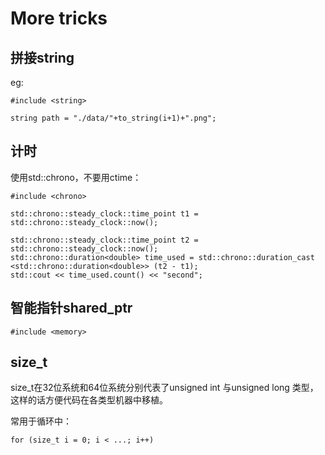# More tricks

## 拼接string

eg:
```
#include <string>

string path = "./data/"+to_string(i+1)+".png";
```

## 计时
使用std::chrono，不要用ctime：
```
#include <chrono>

std::chrono::steady_clock::time_point t1 = std::chrono::steady_clock::now();

std::chrono::steady_clock::time_point t2 = std::chrono::steady_clock::now();
std::chrono::duration<double> time_used = std::chrono::duration_cast <std::chrono::duration<double>> (t2 - t1);
std::cout << time_used.count() << "second"; 
```

## 智能指针shared_ptr
```
#include <memory>
```

## size_t
size_t在32位系统和64位系统分别代表了unsigned int 与unsigned long 类型，这样的话方便代码在各类型机器中移植。

常用于循环中：
```
for (size_t i = 0; i < ...; i++)
```
